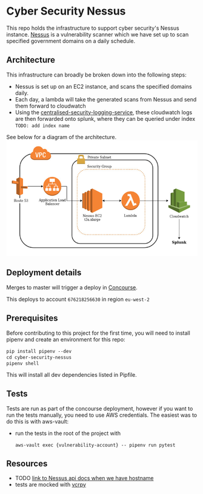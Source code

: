 # Cyber Security Nessus
This repo holds the infrastructure to support cyber security's Nessus instance. [Nessus](https://www.tenable.com/products/nessus) is a vulnerability scanner which we have set up to scan specified government domains on a daily schedule. 

## Architecture
This infrastructure can broadly be broken down into the following steps:
- Nessus is set up on an EC2 instance, and scans the specified domains daily. 
- Each day, a lambda will take the generated scans from Nessus and send them forward to cloudwatch
- Using the [centralised-security-logging-service](https://github.com/alphagov/centralised-security-logging-service), these cloudwatch logs are then forwarded onto splunk, where they can be queried under index `TODO: add index name`

See below for a diagram of the architecture.
![Architecture diagram](assets/architecture.jpg?raw=true)

## Deployment details
Merges to master will trigger a deploy in [Concourse](https://cd.gds-reliability.engineering/teams/cybersecurity-tools/pipelines/nessus).

This deploys to account `676218256630` in region `eu-west-2`

## Prerequisites
Before contributing to this project for the first time, you will need to install pipenv and create an environment for this repo:
```
pip install pipenv --dev
cd cyber-security-nessus
pipenv shell
```

This will install all dev dependencies listed in Pipfile.

## Tests
Tests are run as part of the concourse deployment, however if you want to run the tests manually, you need to use AWS credentials. The easiest was to do this is with aws-vault:
- run the tests in the root of the project with
  ```
  aws-vault exec {vulnerability-account} -- pipenv run pytest
  ```

## Resources

- TODO [link to Nessus api docs when we have hostname]()
- tests are mocked with [vcrpy](https://github.com/kevin1024/vcrpy)